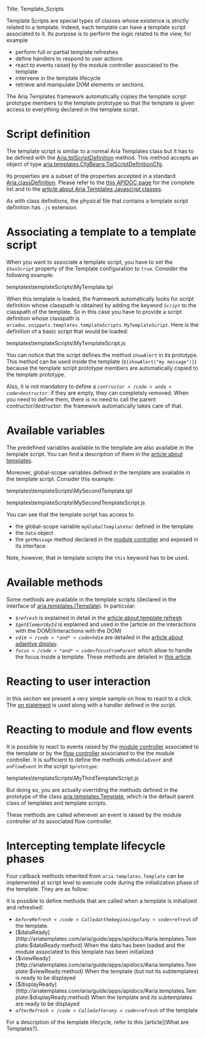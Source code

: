 Title: Template_Scripts


Template Scripts are special types of classes whose existence is strictly related to a template. Indeed, each template can have a template script associated to it. Its purpose is to perform the logic related to the view, for example
* perform full or partial template refreshes
* define handlers to respond to user actions
* react to events raised by the module controller associated to the template
* intervene in the template lifecycle
* retrieve and manipulate DOM elements or sections.

The Aria Templates framework automatically copies the template script prototype members to the template prototype so that the template is given access to everything declared in the template script.

# Script definition
The template script is similar to a normal Aria Templates class but it has to be defined with the [Aria.tplScriptDefinition](http://ariatemplates.com/aria/guide/apps/apidocs/#Aria:tplScriptDefinition:method) method. This method accepts an object of type [aria.templates.CfgBeans.TplScriptDefinitionCfg](http://ariatemplates.com/aria/guide/apps/apidocs/#aria.templates.CfgBeans:TplScriptDefinitionCfg).

Its properties are a subset of the properties accepted in a standard [Aria.classDefinition](http://ariatemplates.com/aria/guide/apps/apidocs/#Aria:classDefinition:method). Please refer to the [this APIDOC page](http://ariatemplates.com/aria/guide/apps/apidocs/#aria.core.CfgBeans:ClassDefinitionCfg) for the complete list and to the [article about Aria Templates Javascript classes](Javascript_Classes).

As with class definitions, the physical file that contains a template script definition has *<code>.js</code>* extension.

# Associating a template to a template script

When you want to associate a template script, you have to set the *<code>$hasScript</code>* property of the Template configuration to <code>true</code>. Consider the following example:

<srcinclude lang="at" outdent="true">templates\templateScripts\MyTemplate.tpl</srcinclude>

When this template is loaded, the framework automatically looks for script definition whose classpath is obtained by adding the keyword *<code>Script</code>* to the classpath of the template. So in this case you have to provide a script definition whose classpath is <code>ariadoc.snippets.templates.templateScripts.MyTemplateScript</code>. Here is the definition of a basic script that would be loaded:

<srcinclude lang="at" outdent="true">templates\templateScripts\MyTemplateScript.js</srcinclude>


You can notice that the script defines the method <code>showAlert</code> in its prototype. This method can be used inside the template (<code>${showAlert("my message")}</code>) because the template script prototype members are automatically copied to the template prototype.

Also, it is not mandatory to define a <code>$contructor</code> and a <code>$destructor</code>: if they are empty, they can completely removed. When you need to define them, there is no need to call the parent contructor/destructor: the framework automatically takes care of that.

# Available variables

The predefined variables available to the template are also available in the template script. You can find a description of them in the [article about templates](Writing_Templates#Predefined_variables).

Moreover, global-scope variables defined in the template are available in the template script. Consider this example:

<srcinclude lang="at" outdent="true">templates\templateScripts\MySecondTemplate.tpl</srcinclude>

<srcinclude lang="at" outdent="true">templates\templateScripts\MySecondTemplateScript.js</srcinclude>

You can see that the template script has access to
* the global-scope variable <code>myGlobalTemplateVar</code> defined in the template
* the <code>data</code> object
* the <code>getMessage</code> method declared in the [module controller](Controllers) and exposed in its interface.

Note, however, that in template scripts the <code>this</code> keyword has to be used.


# Available methods

Some methods are available in the template scripts (declared in the interface of [aria.templates.ITemplate](http://ariatemplates.com/aria/guide/apps/apidocs/#aria.templates.ITemplate)). In particular:
* *<code>$refresh</code>* is explained in detail in the [article about template refresh](Refresh)
* *<code>$getElementById</code>* is explained and used in the [article on the interactions with the DOM](Interactions with the DOM)
* *<code>$vdim</code>* and *<code>$hdim</code>* are detailed in the [article about adaptive display](Adaptive_Display).
* *<code>$focus</code>* and *<code>$focusFromParent</code>* which allow to handle the focus inside a template. These methods are detailed in [this article](Interactions_with_the_DOM).

# Reacting to user interaction

in this section we present a very simple sample on how to react to a click. The [ on statement](Writing_Templates#on) is used along with a handler defined in the script.

<sample sample="templates/templateScripts/clickhandler"/>

# Reacting to module and flow events

It is possible to react to events raised by the [module controller](Controllers) associated to the template or by the [flow controller](Flow_Controllers) associated to the the module controller. It is sufficient to define the methods *<code>onModuleEvent</code>* and *<code>onFlowEvent</code>* in the script <code>$prototype</code>:

<srcinclude lang="at" outdent="true">templates\templateScripts\MyThirdTemplateScript.js</srcinclude>

But doing so, you are actually overriding the methods defined in the prototype of the class [aria.templates.Template](http://ariatemplates.com/aria/guide/apps/apidocs/#aria.templates.Template), which is the default parent class of templates and template scripts.

These methods are called whenever an event is raised by the module controller of its associated flow controller.

# Intercepting template lifecycle phases

Four callback methods inherited from <code>aria.templates.Template</code> can be implemented at script level to execute code during the initialization phase of the template.  They are as follow:

It is possible to define methods that are called when a template is initialized and refreshed:
* <code>$beforeRefresh</code>
Called at the beginning of any <code>$refresh</code> of the template.
* [$dataReady](http://ariatemplates.com/aria/guide/apps/apidocs/#aria.templates.Template:$dataReady:method)
When the data has been loaded and the module associated to this template has been initialized
* [$viewReady](http://ariatemplates.com/aria/guide/apps/apidocs/#aria.templates.Template:$viewReady:method)
When the template (but not its subtemplates) is ready to be displayed
* [$displayReady](http://ariatemplates.com/aria/guide/apps/apidocs/#aria.templates.Template:$displayReady:method)
When the template and its subtemplates are ready to be displayed
* <code>$afterRefresh</code>
Called after any <code>$refresh</code> of the template

For a description of the template lifecycle, refer to this [article](What are Templates?).